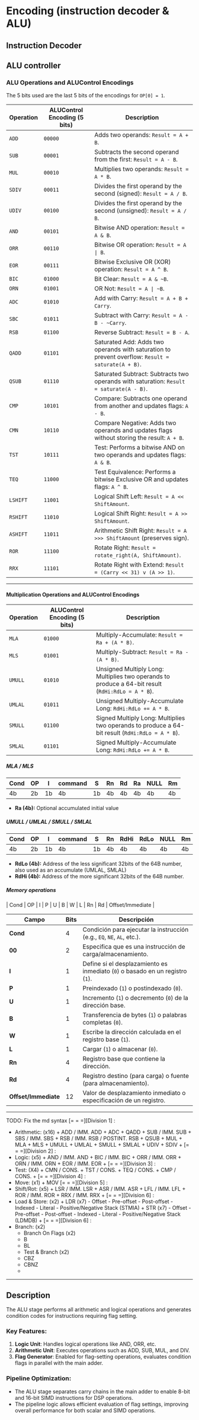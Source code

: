 # Encoding (instruction decoder & ALU)

## Instruction Decoder

## ALU controller

### **ALU Operations and ALUControl Encodings**

The 5 bits used are the last 5 bits of the encodings for `OP[0] = 1`.

| **Operation** | **ALUControl Encoding (5 bits)** | **Description**                                                                                   |
| ------------- | -------------------------------- | ------------------------------------------------------------------------------------------------- |
| `ADD`         | `00000`                          | Adds two operands: `Result = A + B`.                                                              |
| `SUB`         | `00001`                          | Subtracts the second operand from the first: `Result = A - B`.                                    |
| `MUL`         | `00010`                          | Multiplies two operands: `Result = A * B`.                                                        |
| `SDIV`        | `00011`                          | Divides the first operand by the second (signed): `Result = A / B`.                               |
| `UDIV`        | `00100`                          | Divides the first operand by the second (unsigned): `Result = A / B`.                             |
| `AND`         | `00101`                          | Bitwise AND operation: `Result = A & B`.                                                          |
| `ORR`         | `00110`                          | Bitwise OR operation: `Result = A \| B`.                                                          |
| `EOR`         | `00111`                          | Bitwise Exclusive OR (XOR) operation: `Result = A ^ B`.                                           |
| `BIC`         | `01000`                          | Bit Clear: `Result = A & ~B`.                                                                     |
| `ORN`         | `01001`                          | OR Not: `Result = A \| ~B`.                                                                       |
| `ADC`         | `01010`                          | Add with Carry: `Result = A + B + Carry`.                                                         |
| `SBC`         | `01011`                          | Subtract with Carry: `Result = A - B - ~Carry`.                                                   |
| `RSB`         | `01100`                          | Reverse Subtract: `Result = B - A`.                                                               |
| `QADD`        | `01101`                          | Saturated Add: Adds two operands with saturation to prevent overflow: `Result = saturate(A + B)`. |
| `QSUB`        | `01110`                          | Saturated Subtract: Subtracts two operands with saturation: `Result = saturate(A - B)`.           |
| `CMP`         | `10101`                          | Compare: Subtracts one operand from another and updates flags: `A - B`.                           |
| `CMN`         | `10110`                          | Compare Negative: Adds two operands and updates flags without storing the result: `A + B`.        |
| `TST`         | `10111`                          | Test: Performs a bitwise AND on two operands and updates flags: `A & B`.                          |
| `TEQ`         | `11000`                          | Test Equivalence: Performs a bitwise Exclusive OR and updates flags: `A ^ B`.                     |
| `LSHIFT`      | `11001`                          | Logical Shift Left: `Result = A << ShiftAmount`.                                                  |
| `RSHIFT`      | `11010`                          | Logical Shift Right: `Result = A >> ShiftAmount`.                                                 |
| `ASHIFT`      | `11011`                          | Arithmetic Shift Right: `Result = A >>> ShiftAmount` (preserves sign).                            |
| `ROR`         | `11100`                          | Rotate Right: `Result = rotate_right(A, ShiftAmount)`.                                            |
| `RRX`         | `11101`                          | Rotate Right with Extend: `Result = (Carry << 31) v (A >> 1)`.                                    |

---

#### **Multiplication Operations and ALUControl Encodings**

| **Operation** | **ALUControl Encoding (5 bits)** | **Description**                                                                                   |
| ------------- | -------------------------------- | ------------------------------------------------------------------------------------------------- |
| `MLA`         | `01000`                          | Multiply-Accumulate: `Result = Ra + (A * B)`.                                                     |
| `MLS`         | `01001`                          | Multiply-Subtract: `Result = Ra - (A * B)`.                                                       |
| `UMULL`       | `01010`                          | Unsigned Multiply Long: Multiplies two operands to produce a 64-bit result (`RdHi:RdLo = A * B`). |
| `UMLAL`       | `01011`                          | Unsigned Multiply-Accumulate Long: `RdHi:RdLo += A * B`.                                          |
| `SMULL`       | `01100`                          | Signed Multiply Long: Multiplies two operands to produce a 64-bit result (`RdHi:RdLo = A * B`).   |
| `SMLAL`       | `01101`                          | Signed Multiply-Accumulate Long: `RdHi:RdLo += A * B`.                                            |

##### MLA / MLS

| Cond | OP  | I   | command | S   | Rn  | Rd  | Ra  | NULL | Rm  |
| ---- | --- | --- | ------- | --- | --- | --- | --- | ---- | --- |
| 4b   | 2b  | 1b  | 4b      | 1b  | 4b  | 4b  | 4b  | 4b   | 4b  |

- **Ra (4b):** Optional accumulated initial value

##### UMULL / UMLAL / SMULL / SMLAL

| Cond | OP  | I   | command | S   | Rn  | RdHi | RdLo | NULL | Rm  |
| ---- | --- | --- | ------- | --- | --- | ---- | ---- | ---- | --- |
| 4b   | 2b  | 1b  | 4b      | 1b  | 4b  | 4b   | 4b   | 4b   | 4b  |

- **RdLo (4b):** Address of the less significant 32bits of the 64B number, also used as an accumulate (UMLAL, SMLAL)
- **RdHi (4b):** Address of the more significant 32bits of the 64B number.


##### Memory operations
| Cond | OP | I | P | U | B | W | L | Rn | Rd | Offset/Immediate |

 Campo             | Bits | Descripción                                                                 |
|--------------------|------|-----------------------------------------------------------------------------|
| **Cond**          | 4    | Condición para ejecutar la instrucción (e.g., `EQ`, `NE`, `AL`, etc.).       |
| **00**            | 2    | Especifica que es una instrucción de carga/almacenamiento.                  |
| **I**             | 1    | Define si el desplazamiento es inmediato (`0`) o basado en un registro (`1`).|
| **P**             | 1    | Preindexado (`1`) o postindexado (`0`).                                     |
| **U**             | 1    | Incremento (`1`) o decremento (`0`) de la dirección base.                   |
| **B**             | 1    | Transferencia de bytes (`1`) o palabras completas (`0`).                   |
| **W**             | 1    | Escribe la dirección calculada en el registro base (`1`).                  |
| **L**             | 1    | Cargar (`1`) o almacenar (`0`).                                             |
| **Rn**            | 4    | Registro base que contiene la dirección.                                    |
| **Rd**            | 4    | Registro destino (para carga) o fuente (para almacenamiento).               |
| **Offset/Immediate** | 12 | Valor de desplazamiento inmediato o especificación de un registro.         |



---

TODO: Fix the md syntax
[= = =][Division 1] :

- Arithmetic: (x16) + ADD / IMM. ADD + ADC + QADD + SUB / IMM. SUB + SBS / IMM. SBS + RSB / IMM. RSB / POSTINT. RSB + QSUB + MUL + MLA + MLS + UMULL + UMLAL + SMULL + SMLAL + UDIV + SDIV +
  [= = =][Division 2] :
- Logic: (x5) + AND / IMM. AND + BIC / IMM. BIC + ORR / IMM. ORR + ORN / IMM. ORN + EOR / IMM. EOR +
  [= = =][Division 3] :
- Test: (X4) + CMN / CONS. + TST / CONS. + TEQ / CONS. + CMP / CONS. +
  [= = =][Division 4] :
- Move: (x1) + MOV
  [= = =][Division 5] :
- Shift/Rot: (x5) + LSR / IMM. LSR + ASR / IMM. ASR + LFL / IMM. LFL + ROR / IMM. ROR + RRX / IMM. RRX +
  [= = =][Division 6] :
- Load & Store: (x2) + LDR (x7) - Offset - Pre-offset - Post-offset - Indexed - Literal - Positive/Negative Stack (STMIA) + STR (x7) - Offset - Pre-offset - Post-offset - Indexed - Literal - Positive/Negative Stack (LDMDB) +
  [= = =][Division 6] :
- Branch: (x2)
  - Branch On Flags (x2)
  * B
  * BL
  - Test & Branch (x2)
  * CBZ
  * CBNZ
  -

---

## Description

The ALU stage performs all arithmetic and logical operations and generates condition codes for instructions requiring flag setting.

### Key Features:

1. **Logic Unit**: Handles logical operations like AND, ORR, etc.
2. **Arithmetic Unit**: Executes operations such as ADD, SUB, MUL, and DIV.
3. **Flag Generator**: Enabled for flag-setting operations, evaluates condition flags in parallel with the main adder.

### Pipeline Optimization:

- The ALU stage separates carry chains in the main adder to enable 8-bit and 16-bit SIMD instructions for DSP operations.
- The pipeline logic allows efficient evaluation of flag settings, improving overall performance for both scalar and SIMD operations.
